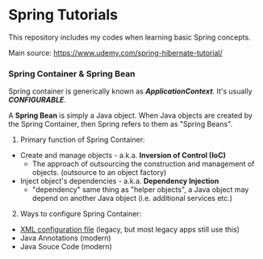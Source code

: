 # Spring Tutorials
This repository includes my codes when learning basic Spring concepts.

Main source: https://www.udemy.com/spring-hibernate-tutorial/

### Spring Container & Spring Bean
Spring container is generically known as **_ApplicationContext_**. It's usually **_CONFIGURABLE_**.

A **Spring Bean** is simply a Java object. When Java objects are created by the Spring Container, then Spring refers to them as "Spring Beans".

1. Primary function of Spring Container:
- Create and manage objects - a.k.a. **Inversion of Control (IoC)**
	- The approach of outsourcing the construction and management of objects. (outsource to an object factory)
- Inject object's dependencies - a.k.a. **Dependency Injection**
	- "dependency" same thing as "helper objects", a Java object may depend on another Java object (i.e. additional services etc.)

2. Ways to configure Spring Container:
- [XML configuration file](./Configuration_with_XML) (legacy, but most legacy apps still use this)
- Java Annotations (modern)
- Java Souce Code (modern)
